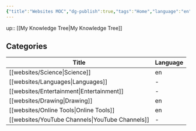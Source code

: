 ```yaml
---
{"title":"Websites MOC","dg-publish":true,"tags":"Home","language":"en","permalink":"/websites/websites/","dgPassFrontmatter":true}
---
```


up:: [[My Knowledge Tree\|My Knowledge Tree]]

## Categories

| Title                                              | Language |
| -------------------------------------------------- | -------- |
| [[websites/Science\|Science]]                   | en       |
| [[websites/Languages\|Languages]]               | \-       |
| [[websites/Entertainment\|Entertainment]]       | \-       |
| [[websites/Drawing\|Drawing]]                   | en       |
| [[websites/Online Tools\|Online Tools]]         | en       |
| [[websites/YouTube Channels\|YouTube Channels]] | \-       |

